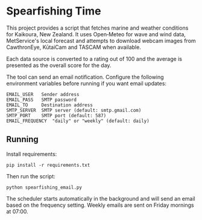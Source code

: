 # Spearfishing Time

This project provides a script that fetches marine and weather
conditions for Kaikoura, New Zealand. It uses Open‑Meteo for wave
and wind data, MetService's local forecast and attempts to
download webcam images from CawthronEye, KūtaiCam and TASCAM when
available.

Each data source is converted to a rating out of 100 and the
average is presented as the overall score for the day.

The tool can send an email notification. Configure
the following environment variables before running if you want
email updates:

```
EMAIL_USER   Sender address
EMAIL_PASS   SMTP password
EMAIL_TO     Destination address
SMTP_SERVER  SMTP server (default: smtp.gmail.com)
SMTP_PORT    SMTP port (default: 587)
EMAIL_FREQUENCY  "daily" or "weekly" (default: daily)
```

## Running

Install requirements:

```
pip install -r requirements.txt
```

Then run the script:

```
python spearfishing_email.py
```

The scheduler starts automatically in the background and will send
an email based on the frequency setting. Weekly emails are sent on
Friday mornings at 07:00.
